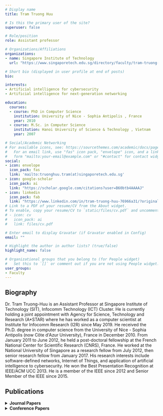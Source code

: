 ```yaml
---
# Display name
title: Tram Truong Huu

# Is this the primary user of the site?
superuser: false

# Role/position
role: Assistant professor

# Organizations/Affiliations
organizations:
- name: Singapore Institute of Technology
  url: "https://www.singaporetech.edu.sg/directory/faculty/tram-truong-huu"

# Short bio (displayed in user profile at end of posts)
bio: 

interests:
- Artificial intelligence for cybersecurity
- Artificial intelligence for next-generation networking

education:
  courses:
  - course: PhD in Computer Science
    institution: University of Nice - Sophia Antipolis , France
    year: 2010
  - course: M.Sc. in Computer Science
    institution: Hanoi University of Science & Technology , Vietnam
    year: 2007

# Social/Academic Networking
# For available icons, see: https://sourcethemes.com/academic/docs/page-builder/#icons
#   For an email link, use "fas" icon pack, "envelope" icon, and a link in the
#   form "mailto:your-email@example.com" or "#contact" for contact widget.
social:
- icon: envelope
  icon_pack: fas
  link: 'mailto:truonghuu.tram(at)singaporetech.edu.sg'
- icon: google-scholar
  icon_pack: ai
  link: "https://scholar.google.com/citations?user=B60btb4AAAAJ"
- icon: linkedin
  icon_pack: fab
  link: "https://www.linkedin.com/in/tram-truong-huu-76966a31/?originalSubdomain=sg"
# Link to a PDF of your resume/CV from the About widget.
# To enable, copy your resume/CV to `static/files/cv.pdf` and uncomment the lines below.
# - icon: cv
#   icon_pack: ai
#   link: files/cv.pdf

# Enter email to display Gravatar (if Gravatar enabled in Config)
email: ""

# Highlight the author in author lists? (true/false)
highlight_name: false

# Organizational groups that you belong to (for People widget)
#   Set this to `[]` or comment out if you are not using People widget.
user_groups:
- Faculty
---
```


## <span style="font-size: 1.25rem  ;">**Biography**</span>

<span style="font-size: 0.9rem  ;">Dr. Tram Truong-Huu is an Assistant Professor at Singapore Institute of Technology (SIT), Infocomm Technology (ICT) Cluster. He is currently holding a joint appointment with Agency for Science, Technology and Research (A*STAR) where he has worked as a computer scientist at Institute for Infocomm Research (I2R) since May 2019. He received the Ph.D. degree in computer science from the University of Nice - Sophia Antipolis (now Côte d'Azur University), France in December 2010. From January 2011 to June 2012, he held a post-doctoral fellowship at the French National Center for Scientific Research (CNRS), France. He worked at the National University of Singapore as a research fellow from July 2012, then senior research fellow from January 2017. His research interests include software-defined networks, Internet of Things, and application of artificial intelligence to cybersecurity. He won the Best Presentation Recognition at IEEE/ACM UCC 2013. He is a member of the IEEE since 2012 and Senior Member of the IEEE since 2015.</span>

## <span style="font-size: 1.25rem  ;">**Publications**</span>
<details>
  <summary><strong>Journal Papers</strong></summary>

- <span style="font-size: 0.9rem ;">Y. Hou, S. G. Teo, Z. Chen, M. Wu, C.-K. Kwoh, T. Truong-Huu, "Handling Labeled Data Insufficiency: Semi-supervised Learning with Self-Training Mixup Decision Tree for Classification of Network Attacking Traffic," <i>IEEE Transactions on Dependable and Secure Computing</i>, July 2022.</span>

- <span style="font-size: 0.9rem ;">P. Pratim Kundu, T. Truong-Huu, L. Chen, L. Zhou, and Sin G. Teo, "Detection and Classification of Botnet Traffic using Deep Learning with Model Explanation," <i>IEEE Transactions on Dependable and Secure Computing</i>, June 2022.</span>

- <span style="font-size: 0.9rem ;">H.-L. Truong, T. Truong-Huu, T.-D. Cao, "Making Distributed Edge Machine Learning for Resource-Constrained Communities and Environments Smarter: Contexts and Challenges," <i>Journal of Reliable Intelligent Environments</i>, April 2022.</span>

- <span style="font-size: 0.9rem ;">T.-D. Cao, T. Truong-Huu, H. Tran, K. Tran, "A Federated Deep Learning Framework for Privacy Preservation and Communication Efficiency," <i>Journal of Systems Architecture</i>, vol. 124, March 2022.</span>

- <span style="font-size: 0.9rem ;">P. M. Mohan, T. Truong-Huu, and M. Gurusamy, "Byzantine-Resilient Controller Mapping and Remapping in Software Defined Networks," <i>IEEE Trans. Netw. Sci. Eng.</i>, vol. 7, no. 4, pp. 2714 - 2729, Oct. 2020.</span>

- <span style="font-size: 0.9rem ;">T. Truong-Huu, P. M. Mohan, and M. Gurusamy, "Virtual Network Embedding in Ring Optical Data Centers using Markov Chain Probability Model," <i>IEEE Trans. Netw. Service Manag.</i>, vol. 16, no. 4, pp. 1724-1738, Dec. 2019.</span>

- <span style="font-size: 0.9rem ;">S. M. Srinivasan, T. Truong-Huu, and M. Gurusamy, "Machine Learning-based Link Fault Identification and Localization in Complex Networks," <i>IEEE Internet Things J.</i>, vol. 6, no. 4, pp. 6556-6566, Aug. 2019.</span>

- <span style="font-size: 0.9rem ;">T. Truong-Huu, P. M. Mohan, and M. Gurusamy, "Service Chain Embedding for Diversified 5G Slices with Virtual Network Function Sharing," <i>IEEE Commun. Lett.</i>, vol. 23, no. 5, pp. 826-829, May 2019.</span>

- <span style="font-size: 0.9rem ;">S. M. Srinivasan, T. Truong-Huu, and M. Gurusamy, "Deadline-aware Scheduling and Flexible Bandwidth Allocation for Big-data Transfers," <i>IEEE Access</i>, vol. 6, pp. 74400-74415, Nov. 2018.</span>

- <span style="font-size: 0.9rem ;">T. Truong-Huu, M. Gurusamy, and S. T. Girisankar, "Dynamic Flow Scheduling with Uncertain Flow Duration in Optical Data Centers," <i>IEEE Access</i>, vol. 5, pp. 11200-11214, June 2017.</span>

- <span style="font-size: 0.9rem ;">V. Sridharan, M. Gurusamy, and T. Truong-Huu, "On Multiple Controller Mapping in Software Defined Networks With Resilience Constraints," <i>IEEE Commun. Lett.</i>, vol. 21, no. 8, pp. 1763-1766, Apr. 2017.</span>

- <span style="font-size: 0.9rem ;">P. M. Mohan, T. Truong-Huu, and M. Gurusamy, "Fault tolerance in TCAM-limited software defined networks," <i>Computer Networks</i>, vol. 116, pp. 47-62, Apr. 2017.</span>

- <span style="font-size: 0.9rem ;">T. Truong-Huu, M. Gurusamy, and V. Girisagar, "Dynamic embedding of workflow requests for bandwidth efficiency in data centers," <i>Computer Networks</i>, vol. 108, pp. 184-198, Oct. 2016.</span>

- <span style="font-size: 0.9rem ;">Z. Zeng, T. Truong-Huu, B. Veeravalli, and C.-K. Tham, "Operational cost-aware resource provisioning for continuous write applications in cloud-of-clouds," <i>Cluster Computing</i>, vol. 19, no. 2, pp. 601-614, Feb. 2016.</span>

- <span style="font-size: 0.9rem ;">T. Truong-Huu, and C.-K. Tham, "A Novel Model for Competition and Cooperation among Cloud Providers," <i>IEEE Trans. Cloud Comput.</i>, vol. 2, no. 3, pp. 251-265, May 2014.</span>

- <span style="font-size: 0.9rem ;">D. H. Rogers, I. Harvey, T. Truong-Huu, K. Evans, T. Glatard, I. Kallel, I. J. Taylor, J. Montagnat, A. Jones, and A. Harrison, "Bundle and Pool Architecture for Multi-Language, Robust, Scalable Workflow Executions," <i>J. Grid Comput.</i>, vol. 11, no. 3, pp. 457-480, Sept. 2013.</span>

- <span style="font-size: 0.9rem ;">T. Truong-Huu, G. P. Koslovski, F. Anhalt, J. Montagnat, and P. V.-B. Primet, "Joint Elastic Cloud and Virtual Network Framework for Application Performance-cost Optimization," <i>J. Grid Comput.</i>, vol. 9, no. 1, pp. 27-47, Jan. 2011.</span>
</details>
<details>
  <summary><strong>Conference Papers</strong></summary>

- <span style="font-size: 0.9rem ;">M-. V. Ngo, T. Truong-Huu, D. Rabadi, J. Y. Loo, S.-G. Teo, "Fast and Efficient Malware Detection with Joint Static and Dynamic Features Through Transfer Learning," In Proceedings of 21st International Conference on Applied Cryptography and Network Security (ACNS 2023), Kyoto, Japan, June 2023.</span>

- <span style="font-size: 0.9rem ;">T.-D. Cao, H.-L. Truong, T. Truong-Huu, M.-T. Nguyen, "Enabling Awareness of Quality of Training and Costs in Federated Machine Learning Marketplaces," In Proceedings of 15th IEEE/ACM International Conference on Utility and Cloud Computing (UCC2022), Portland, Oregon, USA, December 2022.</span>

- <span style="font-size: 0.9rem ;">Y. Lan, T. Truong Huu, J. Wu, and S. G. Teo, "Cascaded Multi‑Class Network Intrusion Detection With Decision Tree and Self-attentive Model," In Proceedings of the ICDM Workshop on MLC 2022, Orlando, Florida, December 2022.</span>

- <span style="font-size: 0.9rem ;">T.-D. Pham, T.-L. Ho, T. Truong-Huu, T.-D. Cao, and H.-L. Truong, "MAppGraph: Mobile-App Classification on Encrypted Network Traffic using Deep Graph Convolution Neural Networks," In Proceedings of the Annual Computer Security Applications Conference (ACSAC’21), December, 2021, Virtual Conference.</span>

- <span style="font-size: 0.9rem ;">J. Liao, Sin G. Teo, P. Pratim Kundu, T. Truong-Huu, "ENAD: An Ensemble Framework for Unsupervised Network Anomaly Detection," 2021 IEEE International Conference on Cyber Security and Resilience (IEEE CSR), July 2021, Virtual Conference.</span>

- <span style="font-size: 0.9rem ;">P. Pratim Kundu, L. Anatharaman, T. Truong-Huu, "An Empirical Evaluation of Automated Machine Learning Techniques for Malware Detection," in Proc. 7th ACM International Workshop on Security and Privacy Analytics (IWSPA 2021), co-located with ACM CODASPY 2021, April 2021, Virtual Event.</span>

- <span style="font-size: 0.9rem ;">W. L. Tan, T. Truong-Huu, "Enhancing Robustness of Malware Detection using Synthetically-adversarial Samples," in Proc. IEEE Globecom 2020, Taipei, Taiwan, Dec. 2020.</span>

- <span style="font-size: 0.9rem ;">S. Praveen Kadiyala, A. Kartheek, T. Truong-Huu, "Program Behavior Analysis and Clustering using Performance Counters," in Proc. 2020 DYnamic and Novel Advances in Machine Learning and Intelligent Cyber Security (DYNAMICS) Workshop - collocated with ACM ACSAC 2020, Austin, Texas, USA, Dec. 2020.</span>

- <span style="font-size: 0.9rem ;">T. Truong-Huu, N. Dheenadhayalan, P. Pratim Kundu, V. Ramnath, J. Liao, Sin G. Teo, and S. Praveen Kadiyala, "An Empirical Study on Unsupervised Network Anomaly Detection using Generative Adversarial Networks," in Proc. 1st Security and Privacy on Artificial Intelligent Workshop (SPAI’20) - collocated with AsiaCCS 2020, Oct. 2020, Taipei, Taiwan.</span>

- <span style="font-size: 0.9rem ;">T. Anh Tuan, T.-D. Cao, and T. Truong-Huu, "DIRAC: A Hybrid Approach to Customer Demographics Analysis for Advertising Campaigns," in Proc. 2019 6th NAFOSTED Conference on Information and Computer Science (NICS), Hanoi, Vietnam, Dec. 2019</span>

- <span style="font-size: 0.9rem ;">T. Truong-Huu, P. Prathap, P. M. Mohan and M. Gurusamy, "Fast and Adaptive Failure Recovery using Machine Learning in Software Defined Networks," in Proc. IEEE ICC 2019 - DDINS Workshop, Shanghai, China, May. 2019.</span>

- <span style="font-size: 0.9rem ;">A. R. Narayanadoss, T. Truong-Huu, P. M. Mohan and M. Gurusamy, "Crossfire Attack Detection using Deep Learning in Software Defined ITS Networks," in Proc. IEEE VTC2019-Spring, Kuala Lumpur, Malaysia, Apr. 2019.</span>

- <span style="font-size: 0.9rem ;">J. G. Mohanasundaram, T. Truong-Huu, and M. Gurusamy, "Game Theoretic Switch-controller Mapping with Traffic Variations in Software Defined Networks," in IEEE Globecom 2018, Abu Dhabi, UAE, Dec. 2018.</span>

- <span style="font-size: 0.9rem ;">S. M. Srinivasan, T. Truong-Huu, and M. Gurusamy, “TE-based Machine Learning Techniques for Link Fault Localization in Complex Networks,” in IEEE 6th International Conference on Future Internet of Things and Cloud (FiCloud-2018), Barcelona, Spain, Aug. 2018.</span>

- <span style="font-size: 0.9rem ;">P. M. Mohan, T. Truong-Huu, and M. Gurusamy, "Towards Resilient In-band Control Path Routing with Malicious Switch Detection in SDN,” in 10th International Conference on COMmunication Systems & NETworkS (COMSNETS 2018), Jan. 2018, Bangalore, India.</span>

- <span style="font-size: 0.9rem ;">P. M. Mohan, T. Truong-Huu, and M. Gurusamy, "Primary-Backup Controller Mapping for Byzantine Fault Tolerance in Software Defined Networks,” in IEEE Globecom 2017, Singapore, Dec. 2017.</span>

- <span style="font-size: 0.9rem ;">V. Sridharan, M. Gurusamy, and T. Truong-Huu, “Multi-Controller Traffic Engineering in Software Defined Networks,” in IEEE LCN 2017, Singapore, Oct. 2017.</span>

- <span style="font-size: 0.9rem ;">S. M. Srinivasan, T. Truong-Huu, and M. Gurusamy, “Flexible Bandwidth Allocation for Big Data Transfer with Deadline Constraints,” in 22nd IEEE Symposium on Computers and Communications (IEEE ISCC 2017), Crete, Greece, July 2017.</span>

- <span style="font-size: 0.9rem ;">L. Purushothaman, T. Truong-Huu, and M. Gurusamy, “Time and Bandwidth-Aware Virtual Network Embedding and Migration in Hybrid Optical-Electrical Data Centers,” in 31st IEEE International Conference on Advanced Information Networking and Applications (IEEE AINA 2017), Taipei, Taiwan, Mar. 2017.</span>

- <span style="font-size: 0.9rem ;">S. T. Girisankar, T. Truong-Huu, and M. Gurusamy, “SDN-based Dynamic Flow Scheduling in Optical Data Centers,” in 9th International Conference on COMmunication Systems & NETworkS (COMSNETS 2017), Bangalore, India, Jan. 2017.</span>

- <span style="font-size: 0.9rem ;">T. Truong-Huu, and M. Gurusamy, “Markov Chain Based Algorithm for Virtual Network Embedding in Optical Data Centers,” in 18th IEEE International Conference on High Performance Computing and Communications (IEEE HPCC 2016), Sydney, Australia, Dec. 2016.</span>

- <span style="font-size: 0.9rem ;">S. Madanantha, T. Truong-Huu, and M. Gurusamy, "Adaptive Bandwidth Allocation for Virtual Network Embedding in Optical Data Center Networks,” in IEEE LCN 2016, Dubai, UAE, Nov. 2016.</span>

- <span style="font-size: 0.9rem ;">V. Girisagar, T. Truong-Huu, and M. Gurusamy, "Mapping Workflow Resource Requests for Bandwidth Efficiency in Data Centers,” in ICDCN 2016, Singapore, Jan. 2016. (Shortlisted for the Best Paper Award)</span>

- <span style="font-size: 0.9rem ;">P. M. Mohan, T. Truong-Huu, and M. Gurusamy, "TCAM-aware Local Rerouting for Fast and Efficient Failure Recovery in Software Defined Networks,” in IEEE Globecom 2015, San Diego, USA, Dec. 2015.</span>

- <span style="font-size: 0.9rem ;">Z. Li, L. Wang, Y. Zhang, T. Truong-Huu, E. S. Lim, P. M. Mohan, S. Chen, S. Ren, M. Gurusamy, Z. Qin, and R. S. M. Goh, "Integrated QoS-aware Resource Provisioning for Parallel and Distributed Applications,” in 19th IEEE/ACM International Symposium on Distributed Simulation and Real Time Applications (DS-RT 2015), Chengdu, China, Oct. 2015.</span>

- <span style="font-size: 0.9rem ;">T. Truong-Huu, and M. Gurusamy, “Handling Uncertainty and Diversity in Cloud Bandwidth Demands for Revenue Maximization,” in International Conference on Cloud Computing Research and Innovation (ICCCRI 2015), Singapore, Oct. 2015.</span>

- <span style="font-size: 0.9rem ;">T. Truong-Huu, C.-K. Tham, and D. Niyato, "A Stochastic Workload Distribution Approach for an Ad-Hoc Mobile Cloud," in IEEE CloudCom 2014, Singapore, Dec. 2014.</span>

- <span style="font-size: 0.9rem ;">T. Truong-Huu, C.-K. Tham, and D. Niyato, "To Offload or to Wait: An Opportunistic Offloading Algorithm for Parallel Tasks in a Mobile Cloud," in IEEE CloudCom 2014, Singapore, Dec. 2014.</span>

- <span style="font-size: 0.9rem ;">T. Truong-Huu, and C.-K. Tham, "A Game-theoretic Model for Dynamic Pricing and Competition Among Cloud Providers," in IEEE/ACM UCC 2013, Dresden, Germany, Dec. 2013 (Best Presentation Recognition).</span>

- <span style="font-size: 0.9rem ;">T. Truong-Huu, and C.-K. Tham, "An Auction-based Resource Allocation Model for Green Cloud Computing," in IEEE IC2E 2013, San Francisco, USA, Mar. 2013.</span>

- <span style="font-size: 0.9rem ;">J. Rojas Balderrama, T. Truong-Huu, and J. Montagnat, "Achieving High Stability and Performance on Production Distributed Computing Infrastructures," in 11th International Symposium on Parallel and Distributed Computing (ISPDC 2012), Munich, Germany, June 2012.</span>

- <span style="font-size: 0.9rem ;">J. Rojas Balderrama, T. Truong-Huu, and J. Montagnat, "A Comprehensive Framework for Scientific Applications Execution on Distributed Computing Infrastructures," in EGI Technical Forum 2011, European Grid Infrastructure, Lyon, France, Sept. 2011.</span>

- <span style="font-size: 0.9rem ;">G. Koslovski, W. Yeow, C. Westphal, T. Truong-Huu, J. Montagnat, and P. V.-B. Primet, "Reliability Support in Virtual Infrastructures," in 2nd IEEE International Conference on Cloud Computing Technology and Science (CloudCom 2010), Indianapolis, USA, Nov. 2010.</span>

- <span style="font-size: 0.9rem ;">T. Truong-Huu, and J. Montagnat, "Virtual resources allocation for workflow-based applications distribution on a cloud infrastructure," in 2nd International Symposium on Cloud Computing (Cloud 2010), Melbourne, Australia, May 2010.</span>

- <span style="font-size: 0.9rem ;">G. Koslovski, T. Truong-Huu, J. Montagnat, and P. V.-B. Primet, "Executing distributed applications on virtualized infrastructures specified with the VXDL language and managed by the HIPerNET framework," in 1st International Conference on Cloud Computing (CLOUDCOMP 2009), Munich, Germany, Oct. 2009.</span>

- <span style="font-size: 0.9rem ;">P. V.-B. Primet, V. Roca, J. Montagnat, J. Gelas, O. Mornard, L. Giraud, G. Koslovski, and T. Truong-Huu, "A Scalable Security Model for Enabling Dynamic Virtual Private Execution Infrastructures on the Internet," in IEEE/ACM CCGRID 2009, Shanghai, China, May 2009.</span>

- <span style="font-size: 0.9rem ;">T. Truong-Huu, M. Segarra, and J. Gilliot, "Un système adaptatif de placement de données," in 6ème Conférence Française sur les Systèmes d'Exploitation (CFSE'6), Fribourg, Suisse, Feb. 2008.</span>
</details>


